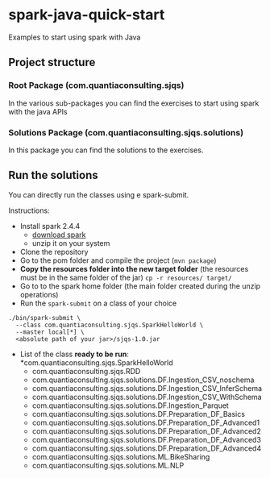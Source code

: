 # spark-java-quick-start
Examples to start using spark with Java

## Project structure
### Root Package (com.quantiaconsulting.sjqs)
In the various sub-packages you can find the exercises to start using spark with the java APIs

### Solutions Package (com.quantiaconsulting.sjqs.solutions)
In this package you can find the solutions to the exercises.

## Run the solutions
You can directly run the classes using e spark-submit.

Instructions:

* Install spark 2.4.4
	* [download spark](https://www.apache.org/dyn/closer.lua/spark/spark-2.4.4/spark-2.4.4-bin-hadoop2.7.tgz)
	* unzip it on your system
* Clone the repository
* Go to the pom folder and compile the project (`mvn package`)
* **Copy the resources folder into the new target folder** (the resources must be in the same folder of the jar)
`cp -r resources/ target/`
* Go to to the spark home folder (the main folder created during the unzip operations)
* Run the `spark-submit` on a class of your choice

```
./bin/spark-submit \
  --class com.quantiaconsulting.sjqs.SparkHelloWorld \
  --master local[*] \
  <absolute path of your jar>/sjqs-1.0.jar
```

* List of the class **ready to be run**:
	*com.quantiaconsulting.sjqs.SparkHelloWorld
	* com.quantiaconsulting.sjqs.RDD 
	* com.quantiaconsulting.sjqs.solutions.DF.Ingestion_CSV_noschema
	* com.quantiaconsulting.sjqs.solutions.DF.Ingestion_CSV_InferSchema
	* com.quantiaconsulting.sjqs.solutions.DF.Ingestion_CSV_WithSchema
	* com.quantiaconsulting.sjqs.solutions.DF.Ingestion_Parquet
	* com.quantiaconsulting.sjqs.solutions.DF.Preparation_DF_Basics
	* com.quantiaconsulting.sjqs.solutions.DF.Preparation_DF_Advanced1
	* com.quantiaconsulting.sjqs.solutions.DF.Preparation_DF_Advanced2
	* com.quantiaconsulting.sjqs.solutions.DF.Preparation_DF_Advanced3
	* com.quantiaconsulting.sjqs.solutions.DF.Preparation_DF_Advanced4
	* com.quantiaconsulting.sjqs.solutions.ML.BikeSharing
	* com.quantiaconsulting.sjqs.solutions.ML.NLP



